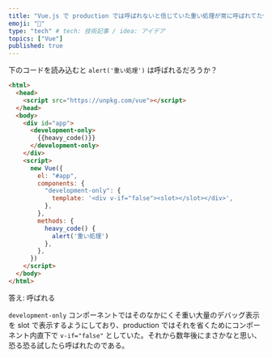 ```yaml
---
title: "Vue.js で production では呼ばれないと信じていた重い処理が常に呼ばれてた件"
emoji: "🌟"
type: "tech" # tech: 技術記事 / idea: アイデア
topics: ["Vue"]
published: true
---
```

下のコードを読み込むと `alert('重い処理')` は呼ばれるだろうか？

```html
<html>
  <head>
    <script src="https://unpkg.com/vue"></script>
  </head>
  <body>
    <div id="app">
      <development-only>
        {{heavy_code()}}
      </development-only>
    </div>
    <script>
      new Vue({
        el: "#app",
        components: {
          "development-only": {
            template: '<div v-if="false"><slot></slot></div>',
          },
        },
        methods: {
          heavy_code() {
            alert('重い処理')
          },
        },
      })
    </script>
  </body>
</html>
```

答え: 呼ばれる

`development-only` コンポーネントではそのなかにくそ重い大量のデバッグ表示を slot で表示するようにしており、production ではそれを省くためにコンポーネント内直下で `v-if="false"` としていた。それから数年後にまさかなと思い、恐る恐る試したら呼ばれたのである。
